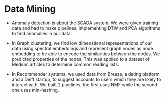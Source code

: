 ﻿# Data Mining

- Anomaly detection is about the SCADA system. We were given training data and had to make pipelines, implementing DTW and PCA algorithms to find anomalies in our data

- In Graph clustering, we find low dimenstional representations of our data using spectral embeddings and represent graph nodes as node embedding to be able to encode the similarities between the nodes. We predicted properties of the nodes. This was applied to a dataset of Medium articles to determine common reading lists.

- In Recommender systems, we used data from Breeze, a dating platform and a Delft startup, to suggest accounts to users which they are likely to interact with. We built 2 pipelines, the first uses NMF while the second one uses min-hashing.
